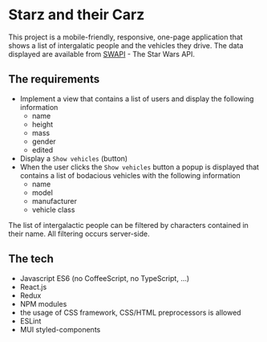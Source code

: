 # Starz and their Carz

This project is a mobile-friendly, responsive, one-page application that shows a list of intergalatic people and the vehicles they drive. The data displayed are available from [SWAPI](https://swapi.dev/) - The Star Wars API.

## The requirements
- Implement a view that contains a list of users and display the following information
  - name
  - height
  - mass
  - gender
  - edited
- Display a `Show vehicles` (button)
- When the user clicks the `Show vehicles` button a popup is displayed that contains a list of bodacious vehicles with the following information
  - name
  - model
  - manufacturer
  - vehicle class

The list of intergalactic people can be filtered by characters contained in their name. All filtering occurs server-side.

## The tech
- Javascript ES6 (no CoffeeScript, no TypeScript, …)
- React.js
- Redux
- NPM modules
- the usage of CSS framework, CSS/HTML preprocessors is allowed
- ESLint
- MUI styled-components
